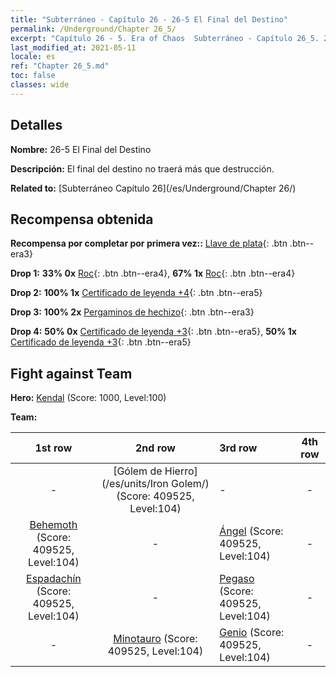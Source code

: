 ```yaml
---
title: "Subterráneo - Capítulo 26 - 26-5 El Final del Destino"
permalink: /Underground/Chapter 26_5/
excerpt: "Capítulo 26 - 5. Era of Chaos  Subterráneo - Capítulo 26_5. 26-5 El Final del Destino"
last_modified_at: 2021-05-11
locale: es
ref: "Chapter 26_5.md"
toc: false
classes: wide
---
```


## Detalles

 **Nombre:** 26-5 El Final del Destino

 **Descripción:** El final del destino no traerá más que destrucción.

 **Related to:** [Subterráneo Capítulo 26](/es/Underground/Chapter 26/)

## Recompensa obtenida

 **Recompensa por completar por primera vez::** [Llave de plata](/ItemsES/con_693/){: .btn .btn--era3}

 **Drop 1:** **33% 0x** [Roc](/ItemsES/unt_221/){: .btn .btn--era4}, **67% 1x** [Roc](/ItemsES/unt_221/){: .btn .btn--era4}

 **Drop 2:** **100% 1x** [Certificado de leyenda +4](/ItemsES/mat_95/){: .btn .btn--era5}

 **Drop 3:** **100% 2x** [Pergaminos de hechizo](/ItemsES/con_694/){: .btn .btn--era3}

 **Drop 4:** **50% 0x** [Certificado de leyenda +3](/ItemsES/mat_88/){: .btn .btn--era5}, **50% 1x** [Certificado de leyenda +3](/ItemsES/mat_88/){: .btn .btn--era5}


## Fight against Team
 **Hero:** [Kendal](/es/heroes/Kendal/) (Score: 1000, Level:100)

 **Team:**


  | 1st row | 2nd row | 3rd row | 4th row |
  |:----:|:----:|:----|:----:|
  | - | [Gólem de Hierro](/es/units/Iron Golem/) (Score: 409525, Level:104)  | - | - |
  | [Behemoth](/es/units/Behemoth/) (Score: 409525, Level:104)  | - | [Ángel](/es/units/Angel/) (Score: 409525, Level:104)  | - |
  | [Espadachín](/es/units/Swordsman/) (Score: 409525, Level:104)  | - | [Pegaso](/es/units/Pegasus/) (Score: 409525, Level:104)  | - |
  | - | [Minotauro](/es/units/Minotaur/) (Score: 409525, Level:104)  | [Genio](/es/units/Genie/) (Score: 409525, Level:104)  | - |


